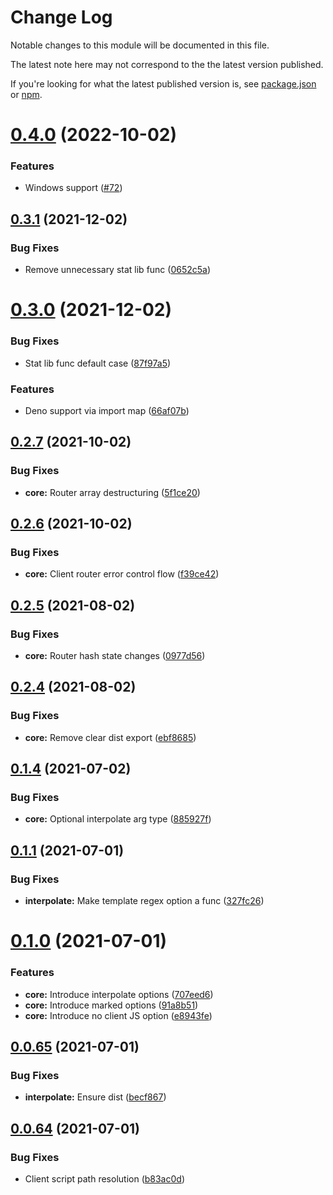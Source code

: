 # Change Log

Notable changes to this module will be documented in this file.

The latest note here may not correspond to the the latest version published.

If you're looking for what the latest published version is, see [package.json](./package.json)
or [npm](https://www.npmjs.com/package/@prpl/core).

# [0.4.0](https://github.com/tyhopp/prpl/compare/@prpl/core@0.3.5...@prpl/core@0.4.0) (2022-10-02)

### Features

* Windows support ([#72](https://github.com/tyhopp/prpl/pull/72))

## [0.3.1](https://github.com/tyhopp/prpl/compare/@prpl/core@0.3.0...@prpl/core@0.3.1) (2021-12-02)
### Bug Fixes

* Remove unnecessary stat lib func ([0652c5a](https://github.com/tyhopp/prpl/commit/0652c5a49bbdaaf39329ff8bd4b2f6214960af84))

# [0.3.0](https://github.com/tyhopp/prpl/compare/@prpl/core@0.2.12...@prpl/core@0.3.0) (2021-12-02)
### Bug Fixes

* Stat lib func default case ([87f97a5](https://github.com/tyhopp/prpl/commit/87f97a57dfecfa6cef6881d06278fccf38d5c256))
### Features

* Deno support via import map ([66af07b](https://github.com/tyhopp/prpl/commit/66af07b1c1ccf7ac663aa06db4d1c800fb39840f))

## [0.2.7](https://github.com/tyhopp/prpl/compare/@prpl/core@0.2.6...@prpl/core@0.2.7) (2021-10-02)
### Bug Fixes

* **core:** Router array destructuring ([5f1ce20](https://github.com/tyhopp/prpl/commit/5f1ce208155e4a5b70ee369f37c68e7ededeace2))

## [0.2.6](https://github.com/tyhopp/prpl/compare/@prpl/core@0.2.5...@prpl/core@0.2.6) (2021-10-02)
### Bug Fixes

* **core:** Client router error control flow ([f39ce42](https://github.com/tyhopp/prpl/commit/f39ce421be9bb60f7ac8df66b55f859d0349c1c0))

## [0.2.5](https://github.com/tyhopp/prpl/compare/@prpl/core@0.2.4...@prpl/core@0.2.5) (2021-08-02)
### Bug Fixes

* **core:** Router hash state changes ([0977d56](https://github.com/tyhopp/prpl/commit/0977d5675f3589d4e04fd0eb3a23c7491d64675b))

## [0.2.4](https://github.com/tyhopp/prpl/compare/@prpl/core@0.2.3...@prpl/core@0.2.4) (2021-08-02)
### Bug Fixes

* **core:** Remove clear dist export ([ebf8685](https://github.com/tyhopp/prpl/commit/ebf8685852e8ca193026f445e14d83ffbdda125c))

## [0.1.4](https://github.com/tyhopp/prpl/compare/@prpl/core@0.1.3...@prpl/core@0.1.4) (2021-07-02)
### Bug Fixes

* **core:** Optional interpolate arg type ([885927f](https://github.com/tyhopp/prpl/commit/885927f232ae995fa4e9717ff3ca96c521baa15c))

## [0.1.1](https://github.com/tyhopp/prpl/compare/@prpl/core@0.1.0...@prpl/core@0.1.1) (2021-07-01)
### Bug Fixes

* **interpolate:** Make template regex option a func ([327fc26](https://github.com/tyhopp/prpl/commit/327fc26a46d8a8a36dfdfc7bfbd5e319e29e0905))

# [0.1.0](https://github.com/tyhopp/prpl/compare/@prpl/core@0.0.70...@prpl/core@0.1.0) (2021-07-01)
### Features

* **core:** Introduce interpolate options ([707eed6](https://github.com/tyhopp/prpl/commit/707eed654d301bbbf197e0d731a21f89bf8a90d9))
* **core:** Introduce marked options ([91a8b51](https://github.com/tyhopp/prpl/commit/91a8b5151ef1bf9904593631986e5b9f9a5b0cb2))
* **core:** Introduce no client JS option ([e8943fe](https://github.com/tyhopp/prpl/commit/e8943fef3cb813524d55e695e837c150fca670a7))

## [0.0.65](https://github.com/tyhopp/prpl/compare/@prpl/core@0.0.64...@prpl/core@0.0.65) (2021-07-01)
### Bug Fixes

* **interpolate:** Ensure dist ([becf867](https://github.com/tyhopp/prpl/commit/becf86773572f761d7a1f1393e4a625945c287dc))

## [0.0.64](https://github.com/tyhopp/prpl/compare/@prpl/core@0.0.63...@prpl/core@0.0.64) (2021-07-01)
### Bug Fixes

* Client script path resolution ([b83ac0d](https://github.com/tyhopp/prpl/commit/b83ac0df16d52c7f455f62081ee996a5746b7d11))
